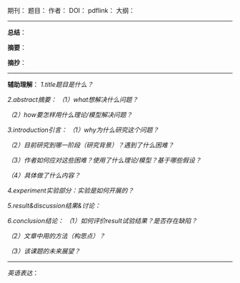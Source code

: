 期刊：
题目：
作者：
DOI：
pdflink：
大纲：

***
**总结**：

**摘要**：

**摘抄**：

***
**辅助理解**：
*1.title题目是什么？*

*2.abstract摘要：*
*（1）what想解决什么问题？*

*（2）how要怎样用什么理论/模型解决问题？*

*3.introduction引言：*
*（1）why为什么研究这个问题？*

*（2）目前研究到哪一阶段（研究背景）？遇到了什么困难？*

*（3）作者如何应对这些困难？使用了什么理论/模型？基于哪些假设？*

*（4）具体做了什么内容？*

*4.experiment实验部分：实验是如何开展的？*

*5.result&discussion结果&讨论：*

*6.conclusion结论：*
*（1）如何评价result试验结果？是否存在缺陷？*

*（2）文章中用的方法（构思点）？*

*（3）该课题的未来展望？*

***
*英语表达*：

